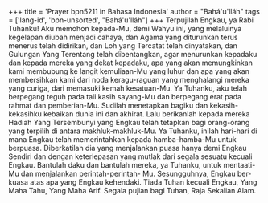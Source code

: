 +++
title = 'Prayer bpn5211 in Bahasa Indonesia'
author = "Bahá'u'lláh"
tags = ['lang-id', 'bpn-unsorted', "Bahá'u'lláh"]
+++
Terpujilah Engkau, ya Rabi Tuhanku! Aku memohon kepada-Mu, demi Wahyu ini, yang melaluinya
kegelapan diubah menjadi cahaya, dan Agama yang diturunkan terus menerus telah didirikan, dan Loh yang Tercatat telah dinyatakan, dan Gulungan Yang Terentang telah dibentangkan, agar menurunkan kepadaku dan kepada mereka yang dekat kepadaku, apa yang akan memungkinkan kami membubung ke langit kemuliaan-Mu yang luhur dan apa yang akan membersihkan kami dari noda keragu-raguan yang menghalangi mereka yang curiga, dari memasuki kemah kesatuan-Mu.
Ya Tuhanku, aku telah berpegang teguh pada tali kasih sayang-Mu dan berpegang erat pada rahmat dan pemberian-Mu. Sudilah menetapkan bagiku dan kekasih-kekasihku kebaikan dunia ini dan akhirat. Lalu berikanlah kepada mereka Hadiah Yang Tersembunyi yang Engkau telah tetapkan bagi orang-orang yang terpilih di antara makhluk-makhluk-Mu.
Ya Tuhanku, inilah hari-hari di mana Engkau telah memerintahkan kepada hamba-hamba-Mu untuk berpuasa. Diberkatilah dia yang menjalankan puasa hanya demi Engkau Sendiri dan dengan keterlepasan yang mutlak dari segala sesuatu kecuali Engkau. Bantulah daku dan bantulah mereka, ya Tuhanku, untuk mentaati-Mu dan menjalankan perintah-perintah- Mu. Sesungguhnya, Engkau ber-kuasa atas apa yang Engkau kehendaki.
Tiada Tuhan kecuali Engkau, Yang Maha Tahu, Yang Maha Arif. Segala pujian bagi Tuhan, Raja Sekalian Alam.
